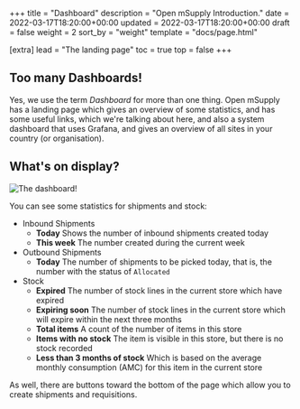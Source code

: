 +++
title = "Dashboard"
description = "Open mSupply Introduction."
date = 2022-03-17T18:20:00+00:00
updated = 2022-03-17T18:20:00+00:00
draft = false
weight = 2
sort_by = "weight"
template = "docs/page.html"

[extra]
lead = "The landing page"
toc = true
top = false
+++

## Too many Dashboards!

Yes, we use the term _Dashboard_ for more than one thing.
Open mSupply has a landing page which gives an overview of some statistics, and has some useful links, which we're talking about here, and also a system dashboard that uses Grafana, and gives an overview of all sites in your country (or organisation).

## What's on display?

![The dashboard!](/docs/dashboard.png)

You can see some statistics for shipments and stock:

- Inbound Shipments
  - **Today** Shows the number of inbound shipments created today
  - **This week** The number created during the current week
- Outbound Shipments
  - **Today** The number of shipments to be picked today, that is, the number with the status of `Allocated`
- Stock
  - **Expired** The number of stock lines in the current store which have expired
  - **Expiring soon** The number of stock lines in the current store which will expire within the next three months
  - **Total items** A count of the number of items in this store
  - **Items with no stock** The item is visible in this store, but there is no stock recorded
  - **Less than 3 months of stock** Which is based on the average monthly consumption (AMC) for this item in the current store

As well, there are buttons toward the bottom of the page which allow you to create shipments and requisitions.
